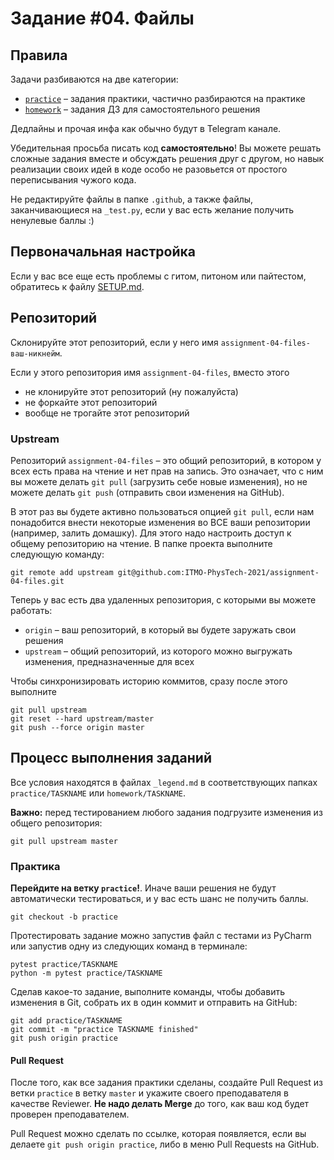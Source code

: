 # Задание #04. Файлы

## Правила

Задачи разбиваются на две категории:

- [`practice`](practice) &ndash; задания практики, частично разбираются на практике
- [`homework`](homework) &ndash; задания ДЗ для самостоятельного решения

Дедлайны и прочая инфа как обычно будут в Telegram канале.

Убедительная просьба писать код **самостоятельно**! Вы можете решать сложные задания вместе и обсуждать решения друг с
другом, но навык реализации своих идей в коде особо не разовьется от простого переписывания чужого кода.

Не редактируйте файлы в папке `.github`, а также файлы, заканчивающиеся на `_test.py`, если у вас есть желание получить
ненулевые баллы :)

## Первоначальная настройка

Если у вас все еще есть проблемы с гитом, питоном или пайтестом, обратитесь к файлу [SETUP.md](SETUP.md).

## Репозиторий

Склонируйте этот репозиторий, если у него имя `assignment-04-files-ваш-никнейм`.

Если у этого репозитория имя `assignment-04-files`, вместо этого

- не клонируйте этот репозиторий (ну пожалуйста)
- не форкайте этот репозиторий
- вообще не трогайте этот репозиторий

### Upstream

Репозиторий `assignment-04-files` &ndash; это общий репозиторий, в котором у всех есть права на чтение и нет прав на
запись. Это означает, что с ним вы можете делать `git pull` (загрузить себе новые изменения), но не можете
делать `git push` (отправить свои изменения на GitHub).

В этот раз вы будете активно пользоваться опцией `git pull`, если нам понадобится внести некоторые изменения во ВСЕ ваши
репозитории (например, залить домашку). Для этого надо настроить доступ к общему репозиторию на чтение. В папке проекта
выполните следующую команду:

```shell
git remote add upstream git@github.com:ITMO-PhysTech-2021/assignment-04-files.git
```

Теперь у вас есть два удаленных репозитория, с которыми вы можете работать:

- `origin` &ndash; ваш репозиторий, в который вы будете заружать свои решения
- `upstream` &ndash; общий репозиторий, из которого можно выгружать изменения, предназначенные для всех

Чтобы синхронизировать историю коммитов, сразу после этого выполните

```shell
git pull upstream
git reset --hard upstream/master
git push --force origin master
```

## Процесс выполнения заданий

Все условия находятся в файлах `_legend.md` в соответствующих папках `practice/TASKNAME` или `homework/TASKNAME`.

**Важно:** перед тестированием любого задания подгрузите изменения из общего репозитория:

```shell
git pull upstream master
```

### Практика

**Перейдите на ветку `practice`!**. Иначе ваши решения не будут автоматически тестироваться, и у вас есть шанс не
получить баллы.

```shell
git checkout -b practice
```

Протестировать задание можно запустив файл с тестами из PyCharm или запустив одну из следующих команд в терминале:

```shell
pytest practice/TASKNAME
python -m pytest practice/TASKNAME
```

Сделав какое-то задание, выполните команды, чтобы добавить изменения в Git, собрать их в один коммит и отправить на
GitHub:

```shell
git add practice/TASKNAME
git commit -m "practice TASKNAME finished"
git push origin practice
```

#### Pull Request

После того, как все задания практики сделаны, создайте Pull Request из ветки `practice` в ветку `master` и укажите своего
преподавателя в качестве Reviewer. **Не надо делать Merge** до того, как ваш код будет проверен преподавателем.

Pull Request можно сделать по ссылке, которая появляется, если вы делаете `git push origin practice`, либо в меню Pull
Requests на GitHub.